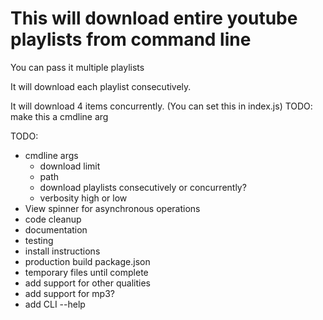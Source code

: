 # This will download entire youtube playlists from command line

You can pass it multiple playlists

It will download each playlist consecutively.

It will download 4 items concurrently. (You can set this in index.js) TODO: make this a cmdline arg

TODO:

- cmdline args
  - download limit
  - path
  - download playlists consecutively or concurrently?
  - verbosity high or low
- View spinner for asynchronous operations
- code cleanup
- documentation
- testing
- install instructions
- production build package.json
- temporary files until complete
- add support for other qualities
- add support for mp3?
- add CLI --help